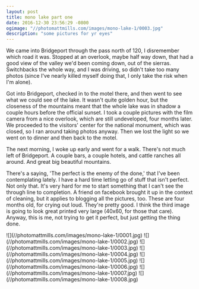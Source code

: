 ```yaml
---
layout: post
title: mono lake part one
date: 2016-12-30 23:56:29 -0800
ogimage: "//photomattmills.com/images/mono-lake-1/0003.jpg"
description: "some pictures for yr eyes"
---
```


We came into Bridgeport through the pass north of 120, I disremember which road it was. Stopped at an overlook, maybe half way down, that had a good view of the valley we'd been coming down, out of the sierras. Switchbacks the whole way, and I was driving, so didn't take too many photos (since I've nearly killed myself doing that, I only take the risk when I'm alone).

Got into Bridgeport, checked in to the motel there, and then went to see what we could see of the lake. It wasn't quite golden hour, but the closeness of the mountains meant that the whole lake was in shadow a couple hours before the official sunset. I took a couple pictures with the film camera from a nice overlook, which are still undeveloped, four months later. We proceeded to the visitors' center for the national monument, which was closed, so I ran around taking photos anyway. Then we lost the light so we went on to dinner and then back to the motel.

The next morning, I woke up early and went for a walk. There's not much left of Bridgeport. A couple bars, a couple hotels, and cattle ranches all around. And great big beautiful mountains.

There's a saying, 'The perfect is the enemy of the done,' that I've been contemplating lately. I have a hard time letting go of stuff that isn't perfect. Not only that. It's very hard for me to start something that I can't see the through line to completion. A friend on facebook brought it up in the context of cleaning, but it applies to blogging all the pictures, too. These are four months old, for crying out loud. They're pretty good. I think the third image is going to look great printed very large (40x60, for those that care). Anyway, this is me, not trying to get it perfect, but just getting the thing done.

<span style="display:block;" class="center">
![](//photomattmills.com/images/mono-lake-1/0001.jpg)
<span class="caption"></span>
![](//photomattmills.com/images/mono-lake-1/0002.jpg)
<span class="caption"></span>
![](//photomattmills.com/images/mono-lake-1/0003.jpg)
<span class="caption"></span>
![](//photomattmills.com/images/mono-lake-1/0004.jpg)
<span class="caption"></span>
![](//photomattmills.com/images/mono-lake-1/0005.jpg)
<span class="caption"></span>
![](//photomattmills.com/images/mono-lake-1/0006.jpg)
<span class="caption"></span>
![](//photomattmills.com/images/mono-lake-1/0007.jpg)
<span class="caption"></span>
![](//photomattmills.com/images/mono-lake-1/0008.jpg)
<span class="caption"></span>
</span>
